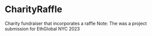 # CharityRaffle
Charity fundraiser that incorporates a raffle
Note: The was a project submission for EthGlobal NYC 2023
